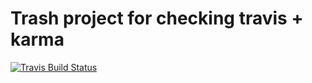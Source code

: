 # Trash project for checking travis + karma

[![Travis Build Status][build-badge]][build]

[build-badge]: https://travis-ci.org/AlexKVal/travis-karma.svg
[build]: https://travis-ci.org/AlexKVal/travis-karma
